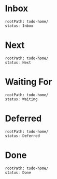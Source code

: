 
# Inbox

```yatodo
rootPath: todo-home/
status: Inbox
```


# Next

```yatodo
rootPath: todo-home/
status: Next
```

# Waiting For

```yatodo
rootPath: todo-home/
status: Waiting
```

# Deferred

```yatodo
rootPath: todo-home/
status: Deferred
```

# Done

```yatodo
rootPath: todo-home/
status: Done
```
